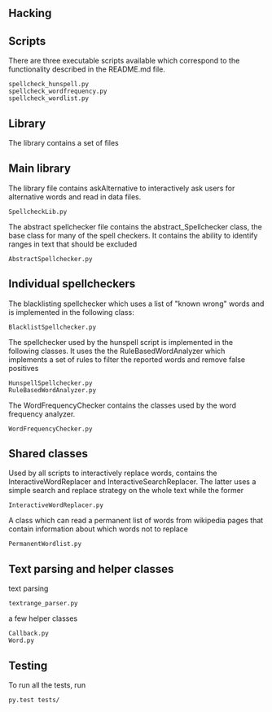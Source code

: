 Hacking
------

Scripts
------

There are three executable scripts available which correspond to the
functionality described in the README.md file.

    spellcheck_hunspell.py
    spellcheck_wordfrequency.py
    spellcheck_wordlist.py


Library
-------

The library contains a set of files

## Main library 

The library file contains askAlternative to interactively ask users for
alternative words and read in data files.

    SpellcheckLib.py

The abstract spellchecker file contains the abstract_Spellchecker class, the
base class for many of the spell checkers.  It contains the ability to identify
ranges in text that should be excluded

    AbstractSpellchecker.py

## Individual spellcheckers

The blacklisting spellchecker which uses a list of "known wrong" words and is
implemented in the following class:

    BlacklistSpellchecker.py

The spellchecker used by the hunspell script is implemented in the following
classes. It uses the the RuleBasedWordAnalyzer which implements a set of rules
to filter the reported words and remove false positives

    HunspellSpellchecker.py
    RuleBasedWordAnalyzer.py

The WordFrequencyChecker contains the classes used by the word frequency
analyzer.

    WordFrequencyChecker.py

## Shared classes

Used by all scripts to interactively replace words, contains the
InteractiveWordReplacer and InteractiveSearchReplacer. The latter uses a simple
search and replace strategy on the whole text while the former

    InteractiveWordReplacer.py

A class which can read a permanent list of words from wikipedia pages that
contain information about which words not to replace

    PermanentWordlist.py


## Text parsing and helper classes

text parsing

    textrange_parser.py

a few helper classes

    Callback.py
    Word.py

Testing
-------

To run all the tests, run

    py.test tests/

